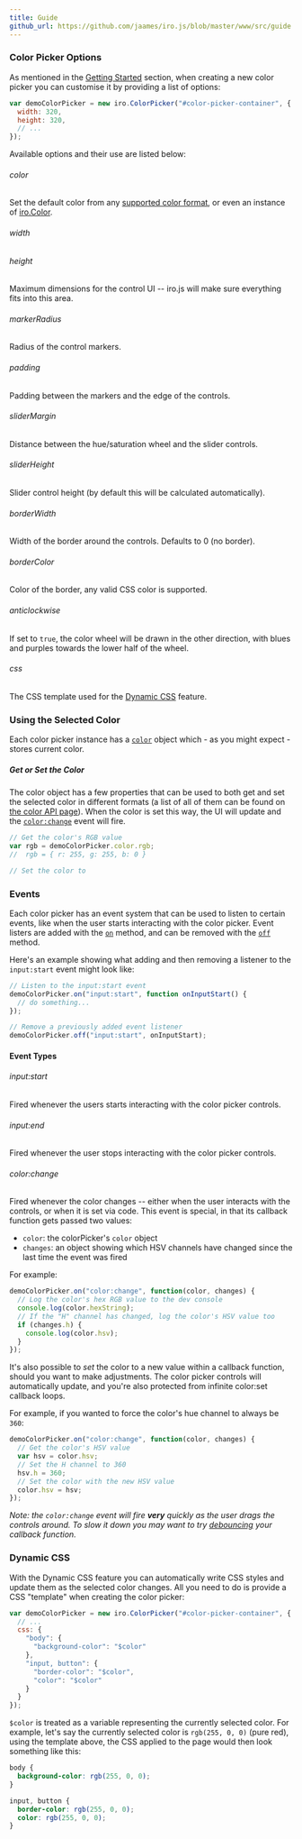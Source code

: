 ```yaml
---
title: Guide
github_url: https://github.com/jaames/iro.js/blob/master/www/src/guide.md
---
```


### Color Picker Options

As mentioned in the [Getting Started]() section, when creating a new color picker you can customise it by providing a list of options:

```js
var demoColorPicker = new iro.ColorPicker("#color-picker-container", {
  width: 320,
  height: 320,
  // ...
});
```

Available options and their use are listed below:

###### color

Set the default color from any [supported color format](color_api.html#Supported-Color-Formats), or even an instance of [iro.Color](color_api.html).

###### width
###### height

Maximum dimensions for the control UI -- iro.js will make sure everything fits into this area.

###### markerRadius

Radius of the control markers.

###### padding

Padding between the markers and the edge of the controls.

###### sliderMargin

Distance between the hue/saturation wheel and the slider controls.

###### sliderHeight

Slider control height (by default this will be calculated automatically). 

###### borderWidth

Width of the border around the controls. Defaults to 0 (no border).

###### borderColor

Color of the border, any valid CSS color is supported.

###### anticlockwise

If set to `true`, the color wheel will be drawn in the other direction, with blues and purples towards the lower half of the wheel.

###### css

The CSS template used for the [Dynamic CSS](#Dynamic-CSS) feature.

### Using the Selected Color

Each color picker instance has a [`color`](color_api.html) object which - as you might expect - stores current color.

##### Get or Set the Color

The color object has a few properties that can be used to both get and set the selected color in different formats (a list of all of them can be found on [the color API page](color_api.html#Properties)). When the color is set this way, the UI will update and the [`color:change`](#color:change) event will fire.

```js
// Get the color's RGB value
var rgb = demoColorPicker.color.rgb;
//  rgb = { r: 255, g: 255, b: 0 }

// Set the color to
```

### Events

Each color picker has an event system that can be used to listen to certain events, like when the user starts interacting with the color picker. Event listers are added with the [`on`](colorPicker_api.html#on) method, and can be removed with the [`off`](colorPicker_api.html#off) method.

Here's an example showing what adding and then removing a listener to the `input:start` event might look like:

```js
// Listen to the input:start event
demoColorPicker.on("input:start", function onInputStart() {
  // do something...
});

// Remove a previously added event listener
demoColorPicker.off("input:start", onInputStart);
```

#### Event Types

###### input:start

Fired whenever the users starts interacting with the color picker controls.

###### input:end

Fired whenever the user stops interacting with the color picker controls.

###### color:change

Fired whenever the color changes -- either when the user interacts with the controls, or when it is set via code. 
This event is special, in that its callback function gets passed two values:
 * `color`: the colorPicker's `color` object
 * `changes`: an object showing which HSV channels have changed since the last time the event was fired

For example:

```js
demoColorPicker.on("color:change", function(color, changes) {
  // Log the color's hex RGB value to the dev console
  console.log(color.hexString);
  // If the "H" channel has changed, log the color's HSV value too
  if (changes.h) {
    console.log(color.hsv);
  }
});
```

It's also possible to *set* the color to a new value within a callback function, should you want to make adjustments. The color picker controls will automatically update, and you're also protected from infinite color:set callback loops.

For example, if you wanted to force the color's hue channel to always be `360`:

```js
demoColorPicker.on("color:change", function(color, changes) {
  // Get the color's HSV value
  var hsv = color.hsv;
  // Set the H channel to 360
  hsv.h = 360;
  // Set the color with the new HSV value
  color.hsv = hsv;
});
```

_Note: the `color:change` event will fire **very** quickly as the user drags the controls around. To slow it down you may want to try [debouncing](https://davidwalsh.name/javascript-debounce-function) your callback function._

### Dynamic CSS

With the Dynamic CSS feature you can automatically write CSS styles and update them as the selected color changes. All you need to do is provide a CSS "template" when creating the color picker:

```js
var demoColorPicker = new iro.ColorPicker("#color-picker-container", {
  // ...
  css: {
    "body": {
      "background-color": "$color"
    },
    "input, button": {
      "border-color": "$color",
      "color": "$color"
    }
  }
});
```

`$color` is treated as a variable representing the currently selected color. For example, let's say the currently selected color is `rgb(255, 0, 0)` (pure red), using the template above, the CSS applied to the page would then look something like this:

```css
body {
  background-color: rgb(255, 0, 0);
}

input, button {
  border-color: rgb(255, 0, 0);
  color: rgb(255, 0, 0);
}
```